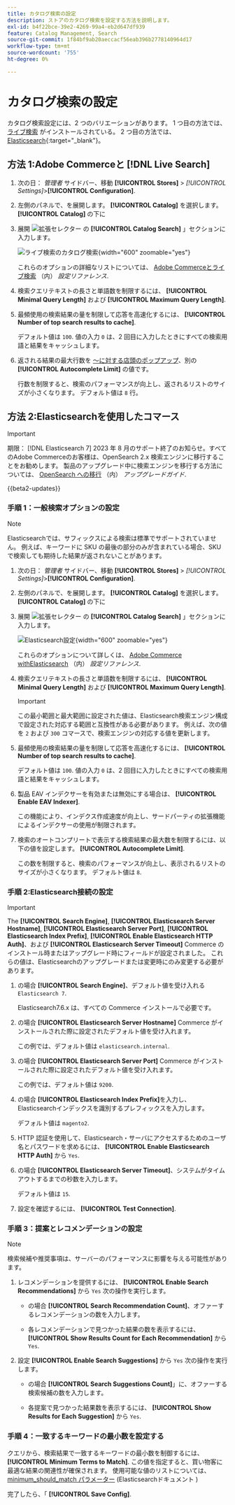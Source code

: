 ```yaml
---
title: カタログ検索の設定
description: ストアのカタログ検索を設定する方法を説明します。
exl-id: b4f22bce-39e2-4269-99a4-eb2d647df939
feature: Catalog Management, Search
source-git-commit: 1f84bf9ab20aeccacf56eab396b2778140964d17
workflow-type: tm+mt
source-wordcount: '755'
ht-degree: 0%

---
```


# カタログ検索の設定

カタログ検索設定には、2 つのバリエーションがあります。 1 つ目の方法では、 [ライブ検索](https://experienceleague.adobe.com/docs/commerce-merchant-services/live-search/overview.html) がインストールされている。 2 つ目の方法では、 [Elasticsearch][1]{:target=&quot;_blank&quot;}。

## 方法 1:Adobe Commerceと [!DNL Live Search]

1. 次の日： _管理者_ サイドバー、移動 **[!UICONTROL Stores]** > _[!UICONTROL Settings]_>**[!UICONTROL Configuration]**.

1. 左側のパネルで、を展開します。 **[!UICONTROL Catalog]** を選択します。 **[!UICONTROL Catalog]** の下に

1. 展開 ![拡張セレクター](../assets/icon-display-expand.png) の **[!UICONTROL Catalog Search]** 」セクションに入力します。

   ![ライブ検索のカタログ検索](../configuration-reference/catalog/assets/catalog-search-live-search.png){width="600" zoomable="yes"}

   これらのオプションの詳細なリストについては、 [Adobe Commerceとライブ検索](../configuration-reference/catalog/catalog.md#adobe-commerce-with-live-search) （内） _設定リファレンス_.

1. 検索クエリテキストの長さと単語数を制限するには、 **[!UICONTROL Minimal Query Length]** および **[!UICONTROL Maximum Query Length]**.

1. 最頻使用の検索結果の量を制限して応答を高速化するには、 **[!UICONTROL Number of top search results to cache]**.

   デフォルト値は `100`. 値の入力 `0` は、2 回目に入力したときにすべての検索用語と結果をキャッシュします。

1. 返される結果の最大行数を [～に対する店頭のポップアップ](https://experienceleague.adobe.com/docs/commerce-merchant-services/live-search/live-search-storefront/quick-tour.html)、別の **[!UICONTROL Autocomplete Limit]** の値です。

   行数を制限すると、検索のパフォーマンスが向上し、返されるリストのサイズが小さくなります。 デフォルト値は `8` 行。

## 方法 2:Elasticsearchを使用したコマース

>[!IMPORTANT]
>
>期限： [!DNL Elasticsearch 7] 2023 年 8 月のサポート終了のお知らせ。すべてのAdobe Commerceのお客様は、OpenSearch 2.x 検索エンジンに移行することをお勧めします。 製品のアップグレード中に検索エンジンを移行する方法については、 [OpenSearch への移行](https://experienceleague.adobe.com/docs/commerce-operations/upgrade-guide/prepare/opensearch-migration.html) （内） _アップグレードガイド_.

{{beta2-updates}}

### 手順 1：一般検索オプションの設定

>[!NOTE]
>
>Elasticsearchでは、サフィックスによる検索は標準でサポートされていません。 例えば、キーワードに SKU の最後の部分のみが含まれている場合、SKU で検索しても期待した結果が返されないことがあります。

1. 次の日： _管理者_ サイドバー、移動 **[!UICONTROL Stores]** > _[!UICONTROL Settings]_>**[!UICONTROL Configuration]**.

1. 左側のパネルで、を展開します。 **[!UICONTROL Catalog]** を選択します。 **[!UICONTROL Catalog]** の下に

1. 展開 ![拡張セレクター](../assets/icon-display-expand.png) の **[!UICONTROL Catalog Search]** 」セクションに入力します。

   ![Elasticsearch設定](../configuration-reference/catalog/assets/catalog-search-elasticsearch.png){width="600" zoomable="yes"}

   これらのオプションについて詳しくは、 [Adobe Commerce withElasticsearch](../configuration-reference/catalog/catalog.md#adobe-commerce-with-elasticsearch) （内） _設定リファレンス_.

1. 検索クエリテキストの長さと単語数を制限するには、 **[!UICONTROL Minimal Query Length]** および **[!UICONTROL Maximum Query Length]**.

   >[!IMPORTANT]
   >
   >この最小範囲と最大範囲に設定された値は、Elasticsearch検索エンジン構成で設定された対応する範囲と互換性がある必要があります。 例えば、次の値を `2` および `300` コマースで、検索エンジンの対応する値を更新します。

1. 最頻使用の検索結果の量を制限して応答を高速化するには、 **[!UICONTROL Number of top search results to cache]**.

   デフォルト値は `100`. 値の入力 `0` は、2 回目に入力したときにすべての検索用語と結果をキャッシュします。

1. 製品 EAV インデクサーを有効または無効にする場合は、 **[!UICONTROL Enable EAV Indexer]**.

   この機能により、インデクス作成速度が向上し、サードパーティの拡張機能によるインデクサーの使用が制限されます。

1. 検索のオートコンプリートで表示する検索結果の最大数を制限するには、以下の値を設定します。 **[!UICONTROL Autocomplete Limit]**.

   この数を制限すると、検索のパフォーマンスが向上し、表示されるリストのサイズが小さくなります。 デフォルト値は `8`.

### 手順 2:Elasticsearch接続の設定

>[!IMPORTANT]
>
>The **[!UICONTROL Search Engine]**, **[!UICONTROL Elasticsearch Server Hostname]**, **[!UICONTROL Elasticsearch Server Port]**, **[!UICONTROL Elasticsearch Index Prefix]**, **[!UICONTROL Enable Elasticsearch HTTP Auth]**、および **[!UICONTROL Elasticsearch Server Timeout]** Commerce のインストール時またはアップグレード時にフィールドが設定されました。 これらの値は、Elasticsearchのアップグレードまたは変更時にのみ変更する必要があります。

1. の場合 **[!UICONTROL Search Engine]**、デフォルト値を受け入れる `Elasticsearch 7`.

   Elasticsearch7.6.x は、すべての Commerce インストールで必要です。

1. の場合 **[!UICONTROL Elasticsearch Server Hostname]** Commerce がインストールされた際に設定されたデフォルト値を受け入れます。

   この例では、デフォルト値は `elasticsearch.internal`.

1. の場合 **[!UICONTROL Elasticsearch Server Port]** Commerce がインストールされた際に設定されたデフォルト値を受け入れます。

   この例では、デフォルト値は `9200`.

1. の場合 **[!UICONTROL Elasticsearch Index Prefix]**&#x200B;を入力し、Elasticsearchインデックスを識別するプレフィックスを入力します。

   デフォルト値は `magento2`.

1. HTTP 認証を使用して、Elasticsearch・サーバにアクセスするためのユーザ名とパスワードを求めるには、 **[!UICONTROL Enable Elasticsearch HTTP Auth]** から `Yes`.

1. の場合 **[!UICONTROL Elasticsearch Server Timeout]**、システムがタイムアウトするまでの秒数を入力します。

   デフォルト値は `15`.

1. 設定を確認するには、 **[!UICONTROL Test Connection]**.

### 手順 3：提案とレコメンデーションの設定

>[!NOTE]
>
>検索候補や推奨事項は、サーバーのパフォーマンスに影響を与える可能性があります。

1. レコメンデーションを提供するには、 **[!UICONTROL Enable Search Recommendations]** から `Yes` 次の操作を実行します。

   - の場合 **[!UICONTROL Search Recommendation Count]**、オファーするレコメンデーションの数を入力します。

   - 各レコメンデーションで見つかった結果の数を表示するには、 **[!UICONTROL Show Results Count for Each Recommendation]** から `Yes`.

1. 設定 **[!UICONTROL Enable Search Suggestions]** から `Yes` 次の操作を実行します。

   - の場合 **[!UICONTROL Search Suggestions Count]**」に、オファーする検索候補の数を入力します。

   - 各提案で見つかった結果数を表示するには、 **[!UICONTROL Show Results for Each Suggestion]** から `Yes`.

### 手順 4：一致するキーワードの最小数を設定する

クエリから、検索結果で一致するキーワードの最小数を制御するには、 **[!UICONTROL Minimum Terms to Match]**. この値を指定すると、買い物客に最適な結果の関連性が確保されます。 使用可能な値のリストについては、 [minimum_should_match パラメーター](https://www.elastic.co/guide/en/elasticsearch/reference/current/query-dsl-minimum-should-match.html) (Elasticsearchドキュメント )

完了したら、「 **[!UICONTROL Save Config]**.

[1]: https://experienceleague.adobe.com/docs/commerce-operations/installation-guide/prerequisites/search-engine/overview.html
[2]: https://experienceleague.adobe.com/docs/commerce-operations/configuration-guide/search/overview-search.html
